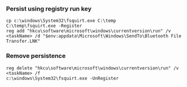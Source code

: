 ### Persist using registry run key
```
cp c:\windows\System32\fsquirt.exe C:\temp
C:\temp\fsquirt.exe -Register
reg add "hkcu\software\microsoft\windows\currentversion\run" /v <taskName> /d "$env:appdata\Microsoft\Windows\SendTo\Bluetooth File Transfer.LNK"
```

### Remove persistence
```
reg delete "hkcu\software\microsoft\windows\currentversion\run" /v <taskName> /f
c:\windows\System32\fsquirt.exe -UnRegister
```

